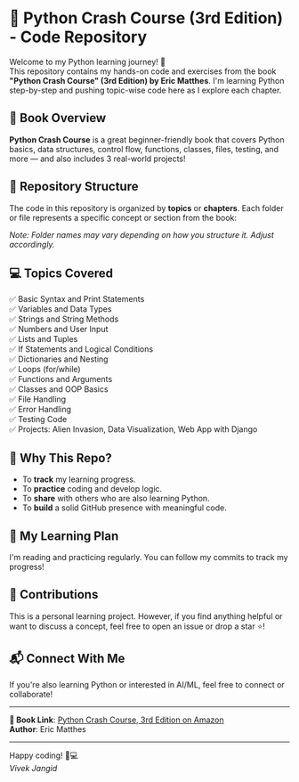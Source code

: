 # 🐍 Python Crash Course (3rd Edition) - Code Repository

Welcome to my Python learning journey! 🚀  
This repository contains my hands-on code and exercises from the book **"Python Crash Course" (3rd Edition) by Eric Matthes**. I'm learning Python step-by-step and pushing topic-wise code here as I explore each chapter.

## 📘 Book Overview

**Python Crash Course** is a great beginner-friendly book that covers Python basics, data structures, control flow, functions, classes, files, testing, and more — and also includes 3 real-world projects!

## 📂 Repository Structure

The code in this repository is organized by **topics** or **chapters**. Each folder or file represents a specific concept or section from the book:


_Note: Folder names may vary depending on how you structure it. Adjust accordingly._

## 💻 Topics Covered

✅ Basic Syntax and Print Statements  
✅ Variables and Data Types  
✅ Strings and String Methods  
✅ Numbers and User Input  
✅ Lists and Tuples  
✅ If Statements and Logical Conditions  
✅ Dictionaries and Nesting  
✅ Loops (for/while)  
✅ Functions and Arguments  
✅ Classes and OOP Basics  
✅ File Handling  
✅ Error Handling  
✅ Testing Code  
✅ Projects: Alien Invasion, Data Visualization, Web App with Django

## 📌 Why This Repo?

- To **track** my learning progress.  
- To **practice** coding and develop logic.  
- To **share** with others who are also learning Python.  
- To **build** a solid GitHub presence with meaningful code.  

## 📅 My Learning Plan

I'm reading and practicing regularly. You can follow my commits to track my progress!

## 🌟 Contributions

This is a personal learning project. However, if you find anything helpful or want to discuss a concept, feel free to open an issue or drop a star ⭐!

## 📬 Connect With Me

If you're also learning Python or interested in AI/ML, feel free to connect or collaborate!

---

**📖 Book Link**: [Python Crash Course, 3rd Edition on Amazon](https://www.amazon.in/dp/1718502702)  
**Author**: Eric Matthes

---

Happy coding! 🧠💻  
_Vivek Jangid_
